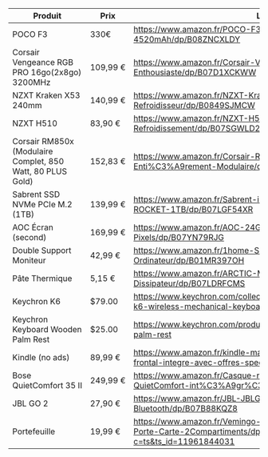 Produit | Prix | Lien 
---|---|---
POCO F3 | 330€ | https://www.amazon.fr/POCO-F3-Smartphone-Snapdragon-4520mAh/dp/B08ZNCXLDY
Corsair Vengeance RGB PRO 16go(2x8go) 3200MHz | 109,99 € | https://www.amazon.fr/Corsair-Vengeance-RGB-PRO-Enthousiaste/dp/B07D1XCKWW
NZXT Kraken X53 240mm | 140,99 €  | https://www.amazon.fr/NZXT-Kraken-X53-240mm-Refroidisseur/dp/B0849SJMCW
NZXT H510 | 83,90 € | https://www.amazon.fr/NZXT-H510-Bo%C3%AEtier-Compatible-Refroidissement/dp/B07SGWLD2C
Corsair RM850x (Modulaire Complet, 850 Watt, 80 PLUS Gold) | 152,83 €  |https://www.amazon.fr/Corsair-RM850x-Alimentation-Enti%C3%A9rement-Modulaire/dp/B079QCFB1M
Sabrent SSD NVMe PCIe M.2 (1TB) | 139,99 € | https://www.amazon.fr/Sabrent-interne-Rocket-performance-SB-ROCKET-1TB/dp/B07LGF54XR
AOC Écran (second) | 169,99 € | https://www.amazon.fr/AOC-24G2U5-BK-%C3%A9cran-Pixels/dp/B07YN79RJG
Double Support Moniteur | 42,99 € | https://www.amazon.fr/1home-Support-Ecran-Moniteur-Ordinateur/dp/B01MR397OH
Pâte Thermique | 5,15 € | https://www.amazon.fr/ARCTIC-MX-2-2019-Refroidisseur-Dissipateur/dp/B07LDRFCMS
Keychron K6 |$79.00| https://www.keychron.com/collections/keyboard/products/keychron-k6-wireless-mechanical-keyboard?variant=31441079730265
Keychron Keyboard Wooden Palm Rest |$25.00 | https://www.keychron.com/products/keychron-keyboard-wooden-palm-rest
Kindle (no ads) | 89,99 € | https://www.amazon.fr/kindle-maintenant-avec-un-eclairage-frontal-integre-avec-offres-speciales-noir/dp/B07FQ4XCR1
Bose QuietComfort 35 II | 249,99 € | https://www.amazon.fr/Casque-r%C3%A9duction-Bose-QuietComfort-int%C3%A9gr%C3%A9/dp/B0756GB78C
JBL GO 2 | 27,90 € | https://www.amazon.fr/JBL-JBLGO2BLK-Enceinte-portable-Bluetooth/dp/B07B88KQZ8
Portefeuille | 19,99 € | https://www.amazon.fr/Vemingo-Portefeuille-Porte-Monnaie-Porte-Carte-2Compartiments/dp/B085VQM5WZ?c=ts&ts_id=11961844031
 